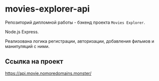 # movies-explorer-api
Репозиторий дипломной работы - бэкенд проекта `Movies Explorer`.

Node.js Express.

Реализована логика регистрации, авторизации, добавления фильмов и манипуляций с ними.

## Ссылка на проект

https://api.movie.nomoredomains.monster/
